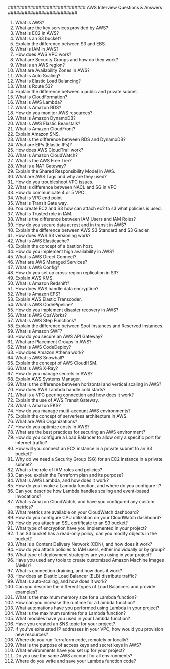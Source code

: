 
############################ AWS Interview Questions & Answers #########################

1. What is AWS?
2. What are the key services provided by AWS?
3. What is EC2 in AWS?
4. What is an S3 bucket?
5. Explain the difference between S3 and EBS.
6. What is IAM in AWS?
7. How does AWS VPC work?
8. What are Security Groups and how do they work?
9. What is an AWS region?
10. What are Availability Zones in AWS?
11. What is Auto Scaling?
12. What is Elastic Load Balancing?
13. What is Route 53?
14. Explain the difference between a public and private subnet.
15. What is CloudFormation?
16. What is AWS Lambda?
17. What is Amazon RDS?
18. How do you monitor AWS resources?
19. What is Amazon DynamoDB?
20. What is AWS Elastic Beanstalk?
21. What is Amazon CloudFront?
22. Explain Amazon SNS.
23. What is the difference between RDS and DynamoDB?
24. What are EIPs (Elastic IPs)?
25. How does AWS CloudTrail work?
26. What is Amazon CloudWatch?
27. What is the AWS Free Tier?
28. What is a NAT Gateway?
29. Explain the Shared Responsibility Model in AWS.
30. What are AWS Tags and why are they used?
31. How do you troubleshoot VPC issues.
32. What is difference between NACL and SG in VPC
33. How do communicate 4 or 5 VPC
34. What is VPC end point
35. What is Transit Gate way.
36. You create EC2 and S3 how can attach ec2 to s3 what policies is used.
37. What is Trusted role in IAM.
38. What is the difference between IAM Users and IAM Roles?
39. How do you secure data at rest and in transit in AWS?
40. Explain the difference between AWS S3 Standard and S3 Glacier.
41. How does AWS S3 versioning work?
34. What is AWS Elasticache?
35. Explain the concept of a bastion host.
36. How do you implement high availability in AWS?
37. What is AWS Direct Connect?
38. What are AWS Managed Services?
39. What is AWS Config?
40. How do you set up cross-region replication in S3?
41. Explain AWS KMS.
42. What is Amazon Redshift?
43. How does AWS handle data encryption?
44. What is Amazon EFS?
45. Explain AWS Elastic Transcoder.
46. What is AWS CodePipeline?
47. How do you implement disaster recovery in AWS?
48. What is AWS OpsWorks?
49. What is AWS Step Functions?
50. Explain the difference between Spot Instances and Reserved Instances.
51. What is Amazon SWF?
52. How do you secure an AWS API Gateway?
53. What are Placement Groups in AWS?
54. What is AWS CodeDeploy?
55. How does Amazon Athena work?
56. What is AWS Snowball?
57. Explain the concept of AWS CloudHSM.
58. What is AWS X-Ray?
59. How do you manage secrets in AWS?
60. Explain AWS Systems Manager.
61. What is the difference between horizontal and vertical scaling in AWS?
62. How does AWS Lambda handle cold starts?
63. What is a VPC peering connection and how does it work?
64. Explain the use of AWS Transit Gateway.
65. What is Amazon EKS?
66. How do you manage multi-account AWS environments?
67. Explain the concept of serverless architecture in AWS.
68. What are AWS Organizations?
69. How do you optimize costs in AWS?
70. What are the best practices for securing an AWS environment?
71. How do you configure a Load Balancer to allow only a specific port for internet traffic?
72. How will you connect an EC2 instance in a private subnet to an S3 bucket?
73. Why do we need a Security Group (SG) for an EC2 instance in a private subnet?
74. What is the role of IAM roles and policies?
75. Can you explain the Terraform plan and its purpose?
76. What is AWS Lambda, and how does it work?
77. How do you invoke a Lambda function, and where do you configure it?
78. Can you describe how Lambda handles scaling and event-based invocations?
79. What is Amazon CloudWatch, and have you configured any custom metrics?
80. What metrics are available on your CloudWatch dashboard?
81. How do you configure CPU utilization on your CloudWatch dashboard?
82. How do you attach an SSL certificate to an S3 bucket?
83. What type of encryption have you implemented in your project?
84. If an S3 bucket has a read-only policy, can you modify objects in the bucket?
85. What is a Content Delivery Network (CDN), and how does it work?
86. How do you attach policies to IAM users, either individually or by group?
87. What type of deployment strategies are you using in your project?
88. Have you used any tools to create customized Amazon Machine Images (AMIs)?
89. What is connection draining, and how does it work?
90. How does an Elastic Load Balancer (ELB) distribute traffic?
91. What is auto-scaling, and how does it work?
92. Can you describe the different types of Load Balancers and provide examples?
93. What is the maximum memory size for a Lambda function?
94. How can you increase the runtime for a Lambda function?
95. What automations have you performed using Lambda in your project?
96. What is the maximum runtime for a Lambda function?
97. What modules have you used in your Lambda function?
98. Have you created an SNS topic for your project?
99. If you've exhausted IP addresses in your VPC, how would you provision new resources?
100. Where do you run Terraform code, remotely or locally?
10. What is the purpose of access keys and secret keys in AWS?
102. What environments have you set up for your project?
103. Do you use the same AWS account for all environments?
104. Where do you write and save your Lambda function code?
